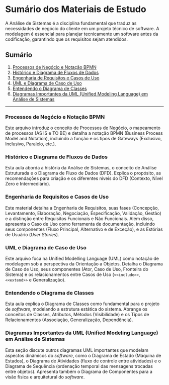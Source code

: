 # Sumário dos Materiais de Estudo

A Análise de Sistemas é a disciplina fundamental que traduz as necessidades de negócio do cliente em um projeto técnico de software. A modelagem é essencial para planejar tecnicamente um software antes da codificação, garantindo que os requisitos sejam atendidos.

## Sumário

1.  [Processos de Negócio e Notação BPMN](https://github.com/allan-rcos/engenharia-de-software/tree/master/02__fundamentos_de_sistemas/03__web_front_end/01__ams__analise_e_modelagem_de_sistemas/01__processos_de_negocios_e_rotacao_bpnm.md)
2.  [Histórico e Diagrama de Fluxos de Dados](https://github.com/allan-rcos/engenharia-de-software/tree/master/02__fundamentos_de_sistemas/03__web_front_end/01__ams__analise_e_modelagem_de_sistemas/02__historico_e_dfd.md)
3.  [Engenharia de Requisitos e Casos de Uso](https://github.com/allan-rcos/engenharia-de-software/tree/master/02__fundamentos_de_sistemas/03__web_front_end/01__ams__analise_e_modelagem_de_sistemas/03__engenharia_de_requisitos_e_casos_de_uso.md)
4.  [UML e Diagrama de Caso de Uso](https://github.com/allan-rcos/engenharia-de-software/tree/master/02__fundamentos_de_sistemas/03__web_front_end/01__ams__analise_e_modelagem_de_sistemas/04__uml.md)
5.  [Entendendo o Diagrama de Classes](https://github.com/allan-rcos/engenharia-de-software/tree/master/02__fundamentos_de_sistemas/03__web_front_end/01__ams__analise_e_modelagem_de_sistemas/05__entendendo_o_dc.md)
6.  [Diagramas Importantes da UML (Unified Modeling Language) em Análise de Sistemas](https://github.com/allan-rcos/engenharia-de-software/tree/master/02__fundamentos_de_sistemas/03__web_front_end/01__ams__analise_e_modelagem_de_sistemas/06__outros_diagramas.md)

-----

### Processos de Negócio e Notação BPMN

Este arquivo introduz o conceito de Processos de Negócio, o mapeamento de processos (AS IS e TO BE) e detalha a notação BPMN (Business Process Model and Notation), incluindo a função e os tipos de Gateways (Exclusivo, Inclusivo, Paralelo, etc.).

### Histórico e Diagrama de Fluxos de Dados

Esta aula aborda a história da Análise de Sistemas, o conceito de Análise Estruturada e o Diagrama de Fluxo de Dados (DFD). Explica o propósito, as recomendações para criação e os diferentes níveis do DFD (Contexto, Nível Zero e Intermediário).

### Engenharia de Requisitos e Casos de Uso

Este material detalha a Engenharia de Requisitos, suas fases (Concepção, Levantamento, Elaboração, Negociação, Especificação, Validação, Gestão) e a distinção entre Requisitos Funcionais e Não Funcionais. Além disso, apresenta o Caso de Uso como ferramenta de documentação, incluindo seus componentes (Fluxo Principal, Alternativo e de Exceção), e as Estórias de Usuário (*User Stories*).

### UML e Diagrama de Caso de Uso

Este arquivo foca na Unified Modelling Language (UML) como notação de modelagem sob a perspectiva da Orientação a Objetos. Detalha o Diagrama de Caso de Uso, seus componentes (Ator, Caso de Uso, Fronteira do Sistema) e os relacionamentos entre Casos de Uso (`<<include>>`, `<<extend>>` e Generalização).

### Entendendo o Diagrama de Classes

Esta aula explica o Diagrama de Classes como fundamental para o projeto de *software*, modelando a estrutura estática do sistema. Abrange os conceitos de Classes, Atributos, Métodos (Visibilidade) e os Tipos de Relacionamentos (Associação, Generalização, Dependência).

### Diagramas Importantes da UML (Unified Modeling Language) em Análise de Sistemas

Esta seção discute outros diagramas UML importantes que modelam aspectos dinâmicos do *software*, como o Diagrama de Estado (Máquina de Estados), o Diagrama de Atividades (fluxo de controle entre atividades) e o Diagrama de Sequência (ordenação temporal das mensagens trocadas entre objetos). Apresenta também o Diagrama de Componentes para a visão física e arquitetural do *software*.
